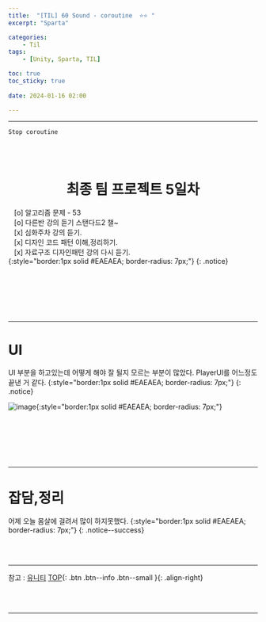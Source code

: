 ```yaml
---
title:  "[TIL] 60 Sound - coroutine  ⭐⭐ "
excerpt: "Sparta"

categories:
    - Til
tags:
    - [Unity, Sparta, TIL]

toc: true
toc_sticky: true
 
date: 2024-01-16 02:00

---
```

- - -

`Stop coroutine`

<BR><BR>

<center><H1>  최종 팀 프로젝트 5일차  </H1></center>

&nbsp;&nbsp; [o] 알고리즘 문제  - 53  
&nbsp;&nbsp; [o] 다른반 강의 듣기 스탠다드2 챌~   
&nbsp;&nbsp; [x] 심화주차 강의 듣기.  
&nbsp;&nbsp; [x] 디자인 코드 패턴 이해,정리하기.   
&nbsp;&nbsp; [x] 자료구조 디자인패턴 강의 다시 듣기.  
{:style="border:1px solid #EAEAEA; border-radius: 7px;"}
{: .notice}  

<br><br><br><br><br>
- - - 

# UI
UI 부분을 하고있는데 어떻게 해야 잘 될지 모르는 부분이 많았다. PlayerUI를 어느정도 끝낸 거 같다.
{:style="border:1px solid #EAEAEA; border-radius: 7px;"}
{: .notice}

![image](https://github.com/levell1/levell1.github.io/assets/96651722/921bf83a-eb52-4480-bded-de8c0b0ea4f0){:style="border:1px solid #EAEAEA; border-radius: 7px;"}  


<br><br><br><br><br>
- - - 


# 잡담,정리
어제 오늘 몸살에 걸려서 많이 하지못했다. 
{:style="border:1px solid #EAEAEA; border-radius: 7px;"}
{: .notice--success}  

<br><br>
- - -

참고 : [유니티](https://docs.unity3d.com/kr/)
[TOP](#){: .btn .btn--info .btn--small }{: .align-right}


<br><br>
- - -
